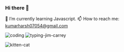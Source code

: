 ### Hi there 👋
🌱 I’m currently learning Javascript.
📫 How to reach me: kumarharsh07054@gmail.com


![coding](https://user-images.githubusercontent.com/118070311/201486639-6fe4b7d9-55f1-4b66-8def-70517cdfcf22.gif)   ![typing-jim-carrey](https://user-images.githubusercontent.com/118070311/201488008-e37ddb02-10ef-471d-aea1-84219c1864f6.gif)



![kitten-cat](https://user-images.githubusercontent.com/118070311/201488022-b387e2a6-829e-4abb-a643-87164bc22477.gif)

<!--
**Harsh7054/Harsh7054** is a ✨ _special_ ✨ repository because its `README.md` (this file) appears on your GitHub profile.

Here are some ideas to get you started:

- 🔭 I’m currently working on ...
- 🌱 I’m currently learning ...
- 👯 I’m looking to collaborate on ...
- 🤔 I’m looking for help with ...
- 💬 Ask me about ...
- 📫 How to reach me: ...
- 😄 Pronouns: ...
- ⚡ Fun fact: ...
-->
